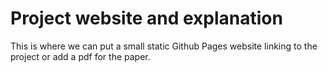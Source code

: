 # Project website and explanation
This is where we can put a small static Github Pages website linking to the project or add a pdf for the paper.